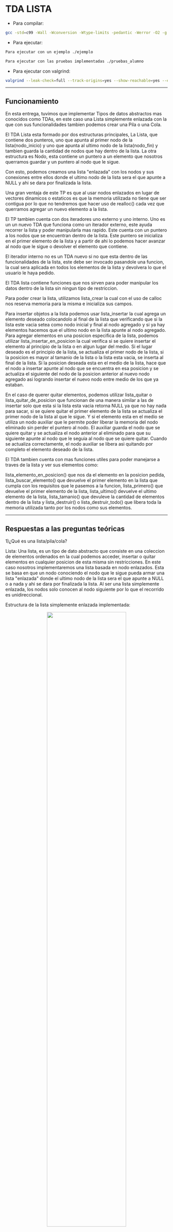

# TDA LISTA


- Para compilar:

```bash
gcc -std=c99 -Wall -Wconversion -Wtype-limits -pedantic -Werror -O2 -g src/*.c pruebas_alumno.c -o pruebas_alumno
```

- Para ejecutar:

```bash
Para ejecutar con un ejemplo ./ejemplo

Para ejecutar con las pruebas implementadas ./pruebas_alumno
```

- Para ejecutar con valgrind:
```bash
valgrind --leak-check=full --track-origins=yes --show-reachable=yes --error-exitcode=2 --show-leak-kinds=all --trace-children=yes ./pruebas_alumno
```
---
##  Funcionamiento

En esta entrega, tuvimos que implementar Tipos de datos abstractos mas conocidos como TDAs, en este caso una Lista simplemente enlazada con la que con sus funcionalidades tambien podemos crear una Pila o una Cola.

El TDA Lista esta formado por dos estructuras principales, La Lista, que contiene dos punteros, uno que apunta al primer nodo de la lista(nodo_inicio) y uno que apunta al ultimo nodo de la lista(nodo_fin) y tambien guarda la cantidad de nodos que hay dentro de la lista. La otra estructura es Nodo, esta contiene un puntero a un elemento que nosotros querramos guardar y un puntero al nodo que le sigue.

Con esto, podemos creamos una lista "enlazada" con los nodos y sus conexiones entre ellos donde el ultimo nodo de la lista sera el que apunte a NULL y ahi se dara por finalizada la lista.

Una gran ventaja de este TP es que al usar nodos enlazados en lugar de vectores dinamicos o estaticos es que la memoria utilizada no tiene que ser contigua por lo que no tendremos que hacer uso de realloc() cada vez que querramos agregar un nuevo elemento a la lista.

El TP tambien cuenta con dos iteradores uno externo y uno interno. Uno es un un nuevo TDA que funciona como un iterador externo, este ayuda recorrer la lista y poder manipularla mas rapido. Este cuenta con un puntero a los nodos que se encuentran dentro de la lista. Este puntero se inicializa en el primer elemento de la lista y a partir de ahi lo podemos hacer avanzar al nodo que le sigue o devolver el elemento que contiene.

El iterador interno no es un TDA nuevo si no que esta dentro de las funcionalidades de la lista, este debe ser invocado pasandole una funcion, la cual sera aplicada en todos los elementos de la lista y devolvera lo que el usuario le haya pedido.

El TDA lista contiene funciones que nos sirven para poder manipular los datos dentro de la lista sin ningun tipo de restriccion.

Para poder crear la lista, utilizamos lista_crear la cual con el uso de calloc nos reserva memoria para la misma e inicializa sus campos.

Para insertar objetos a la lista podemos usar lista_insertar la cual agrega un elemento deseado colocandolo al final de la lista que verificando que si la lista este vacia setea como nodo inicial y final al nodo agregado y si ya hay elementos hacemos que el ultimo nodo en la lista apunte al nodo agregado. Para agregar elementos en una posicion especifica de la lista, podemos utilizar lista_insertar_en_posicion la cual verifica si se quiere insertar el elemento al principio de la lista o en algun lugar del medio.
Si el lugar deseado es el principio de la lista, se actualiza el primer nodo de la lista, si la posicion es mayor al tamanio de la lista o la lista esta vacia, se inserta al final de la lista. Si la posicion deseada esta en el medio de la lista, hace que el nodo a insertar apunte al nodo que se encuentra en esa posicion y se actualiza el siguiente del nodo de la posicion anterior al nuevo nodo agregado asi logrando insertar el nuevo nodo entre medio de los que ya estaban.

En el caso de querer quitar elementos, podemos utilizar lista_quitar o lista_quitar_de_posicion que funcionan de una manera similar a las de insertar solo que esta si la lista esta vacia retorna NULL ya que no hay nada para sacar, si se quiere quitar el primer elemento de la lista se actualiza el primer nodo de la lista al que le sigue. Y si el elemento esta en el medio se utiliza un nodo auxiliar que le permite poder liberar la memoria del nodo eliminado sin perder el puntero al nodo. El auxiliar guarda el nodo que se quiere quitar y se actualiza el nodo anterior al eliminado para que su siguiente apunte al nodo que le seguia al nodo que se quiere quitar. Cuando se actualiza correctamente, el nodo auxiliar se libera asi quitando por completo el elemento deseado de la lista. 

El TDA tambien cuenta con mas funciones utiles para poder manejarse a traves de la lista y ver sus elementos como:

lista_elemento_en_posicion() que nos da el elemento en la posicion pedida, lista_buscar_elemento() que devuelve el primer elemento en la lista que cumpla con los requisitos que le pasemos a la funcion, lista_primero() que devuelve el primer elemento de la lista, lista_ultimo() devuelve el ultimo elemento de la lista, lista_tamanio() que devuleve la cantidad de elementos dentro de la lista y lista_destruir() o lista_destruir_todo() que libera toda la memoria utilizada tanto por los nodos como sus elementos.

---

## Respuestas a las preguntas teóricas
1)¿Qué es una lista/pila/cola?

Lista:
Una lista, es un tipo de dato abstracto que consiste en una coleccion de elementos ordenados en la cual podemos acceder, insertar o quitar elementos en cualquier posicion de esta misma sin restricciones. En este caso nosotros implementaremos una lista basada en nodo enlazados.
Esta se basa en que un nodo conociendo el nodo que le sigue pueda armar una lista "enlazada" donde el ultimo nodo de la lista sera el que apunte a NULL o a nada y ahi se dara por finalizada la lista.
Al ser una lista simplemente enlazada, los nodos solo conocen al nodo siguiente por lo que el recorrido es unidireccional.

Estructura de la lista simplemente enlazada implementada:
<div align="center">
<img width="70%" src="img/Diagrama lista.png">
</div>

La lista guarda en su estructura su nodo inicial, su nodo final y la cantidad de nodos que esta tiene actualmente.
La estructura del nodo guarda su elemento y el nodo siguiente o NULL en el caso que sea el ultimo nodo.


Pila:
El tipo de dato Pila es un TDA que nos deja guardar elementos de forma ordenada donde podemos acceder a ellos, agregar otros o eliminar los elementos que ya estan adentro. A diferencia de la Lista, la Pila si nos da restricciones al momento del manejo de sus elementos ya que esta tiene un sistema conocido como last in, first out(LIFO) por lo que solo podemos acceder al ultimo elemento agregado en la pila y manipular la pila desde su tope.

Estructura de la Pila:

<div align="center">
<img width="70%" src="img/Pila.png">
</div>

Asi funcionaria una pila con nodos enlazados, cuando queremos eliminar un elemento de la pila siempre sera el ultimo elemento agregado, es decir esta en el tope de la pila, lo mismo sucede si queremos agregar un nuevo elemento, este se apilara encima del ultimo elemento que fue agregado en la pila y pasara a ser el nuevo tope.


Cola:
La cola es un tipo de dato que permite guardar datos de manera ordenada y poder manipular, agregar o eliminar elementos en la cola. Esta tambien nos da restricciones a la hora de trabajar con sus elementos y a diferencia de la Pila, la Cola funciona con un sistema llamado first in, first out(FIFO), lo que nos indica que solo podemos tener acceso al primer elemento que fue insertado en la cola, es decir el mas antiguo.

Estructura de la Cola:

<div align="center">
<img width="70%" src="img/Cola.png">
</div>

El diagrama muestra una Cola implementada con nodos enlazados, si queremos eliminar un elemento de la cola, se quitara el que esta en el frente, osea el que fue insertado por primera vez en la Cola, en el caso de agregar un nuevo elemento a la Cola, este se insertara al final de la misma y quedara ahi hasta que quiten los elementos que estan adelante por el frente.

2)Explica y analiza las diferencias de complejidad entre las implementaciones de lista simplemente enlazada, doblemente enlazada y vector dinámico para las operaciones:

    Insertar/obtener/eliminar al inicio
    Insertar/obtener/eliminar al final
    Insertar/obtener/eliminar al medio


Las grandes diferencias entre las implementaciones de un vector dinamico con una lista simple o doblemente enlazada es que el vector dinamico nos pide tener memoria contigua utilizando realloc() para agrandar o achicar la lista cada vez que agregamos o quitamos un elemento. Esto en listas chicas no se consideraria como un gran problema pero en listas con muchos elementos corremos el peligro de que realloc no encuentre un nuevo bloque de memoria para darnos.

En cambio la lista con nodos enlazadados nos da la ventaja de poder ir agrandando la lista cuando sea necesario sin depender de memoria contigua ya que los nodos recuerdan las direcciones de sus nodos siguientes o/y anteriores en el caso de la lista doblemente enlazada, por lo que solo se necesita pedir memoria para un nodo nuevo. Ademas las listas enlazadas nos permiten manejar listas largas y de tamanio variable sin correr peligro de tener que buscar nuevos bloques de memoria para guardar la lista. 

La diferencia entre una lista simplemente enlazada con una doblemente enlazada es que en la simple los nodos solo conocen al nodo siguiente por lo que el recorrido es unidireccional, mientras que en la doblemente enlazada tiene un recorrido bidireccional ya que sus nodos tambien conocen a su nodo anterior. 


Las complejidades al manipular la lista serian:

En Vector dinamico:

Al inicio:
insertar y eliminar o(n) ya que debe llamar a realloc para poder agrandar o achicar el vector y buscar o(1) ya que simplemente le pedimos el vector y su posicion.

En el medio:
Insertar y eliminar o(n) ya que para insertar o quitar elementos debemos llamar a realloc para que nos reserve o achique una seccion en la memoria. Y para buscar o(1) ya que simplemente le pedimos el vector y su posicion.

Al final:
insertar y eliminar o(n) ya que debe llamar a realloc para poder agrandar o achicar el vector y buscar o(1) ya que simplemente le pedimos el vector y su posicion.



En Lista simplemente enlazada:

Al inicio:
insertar, buscar y eliminar o(1) ya que no dependemos de la cantidad de elementos en la lista.

En el medio:
Insertar, buscar y elminar o(n) ya que debemos recorrer la lista.

Al final:
insertar y buscar o(1) y eliminar o(n) ya que debemos buscar la posicion del nodo que apunte al ultimo nodo.



En Lista doblemente enlazada:

Al inicio:
insertar buscar y eliminar o(1) ya que no dependemos de la cantidad de elementos en la lista.

En el medio:
Insertar buscar y elminar o(n/2) ya que debemos recorrer la lista en ambas direcciones.

Al final:
insertar buscar y eliminar o(1).



3)Explica la complejidad de las operaciones implementadas en tu trabajo para la pila y la cola.

pila_crear() / cola_crear(): Se les reserva memoria a los TDAs e inicializa sus campos. La complejidad de estas funciones es de O(1) porque solo crea los elementos y ya esta.

pila_apilar() / cola_encolar(): Agrega un elemento a los TDAs. Su complejidad es de O(1) porque no depende del largo del TDA.

pila_desapilar() / cola_desencolar(): Quita un elemento de los TDAs. Su complejidad es de O(1) porque no depende del largo del TDA.

pila_tope() / cola_frente(): Devuelve el elemento que esta en el tope de la Pila o en el frente de la Cola dependendiendo el caso. Su complejidad es de O(1) porque simplemente devuelve una posicion que ya conocemos.

pila_tamanio() / cola_tamanio(): Devuelve la cantiad de elementos que hay en el TDA. Su complejidad es O(1) ya que solo devuelve el tamanio.

pila_vacia() / cola_vacia(): Devuelve true si el TDA no tiene elementos o false si tiene. Su complejidad es de O(1) porque simplemente verifica si el TDA esta vacio.

pila_destruir() / cola_destruir(): Destruye todos lo que hay en dentro del TDA. Su complejidad es de O(n) porque debe destruir nodo por nodo y cada elemento en ellos.